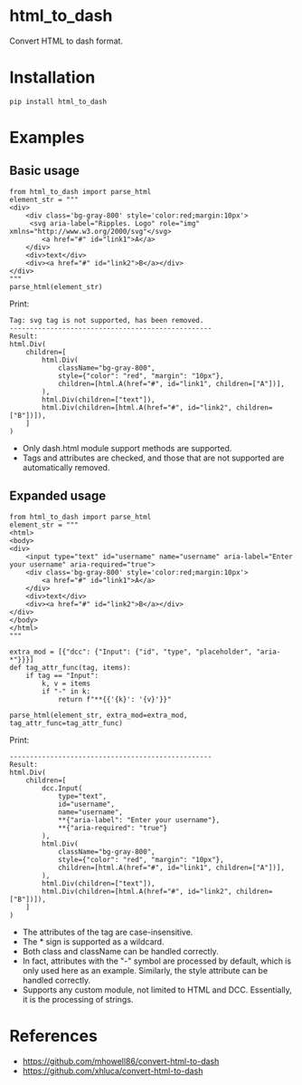 # html_to_dash
Convert HTML to dash format.

# Installation
`pip install html_to_dash`

# Examples
## Basic usage
```
from html_to_dash import parse_html
element_str = """
<div>
    <div class='bg-gray-800' style='color:red;margin:10px'>
     <svg aria-label="Ripples. Logo" role="img" xmlns="http://www.w3.org/2000/svg"</svg>
        <a href="#" id="link1">A</a>
    </div>
    <div>text</div>
    <div><a href="#" id="link2">B</a></div>
</div>
"""
parse_html(element_str)
```
Print:
```
Tag: svg tag is not supported, has been removed.
--------------------------------------------------
Result:
html.Div(
    children=[
        html.Div(
            className="bg-gray-800",
            style={"color": "red", "margin": "10px"},
            children=[html.A(href="#", id="link1", children=["A"])],
        ),
        html.Div(children=["text"]),
        html.Div(children=[html.A(href="#", id="link2", children=["B"])]),
    ]
)
```
- Only dash.html module support methods are supported.
- Tags and attributes are checked, and those that are not supported are automatically removed.

## Expanded usage
```
from html_to_dash import parse_html
element_str = """
<html>
<body>
<div>
    <input type="text" id="username" name="username" aria-label="Enter your username" aria-required="true">
    <div class='bg-gray-800' style='color:red;margin:10px'>
        <a href="#" id="link1">A</a>
    </div>
    <div>text</div>
    <div><a href="#" id="link2">B</a></div>
</div>
</body>
</html>
"""

extra_mod = [{"dcc": {"Input": {"id", "type", "placeholder", "aria-*"}}}]
def tag_attr_func(tag, items):
    if tag == "Input":
        k, v = items
        if "-" in k:
            return f"**{{'{k}': '{v}'}}"

parse_html(element_str, extra_mod=extra_mod, tag_attr_func=tag_attr_func)
```
Print:
```
--------------------------------------------------
Result:
html.Div(
    children=[
        dcc.Input(
            type="text",
            id="username",
            name="username",
            **{"aria-label": "Enter your username"},
            **{"aria-required": "true"}
        ),
        html.Div(
            className="bg-gray-800",
            style={"color": "red", "margin": "10px"},
            children=[html.A(href="#", id="link1", children=["A"])],
        ),
        html.Div(children=["text"]),
        html.Div(children=[html.A(href="#", id="link2", children=["B"])]),
    ]
)
```
- The attributes of the tag are case-insensitive.
- The * sign is supported as a wildcard.
- Both class and className can be handled correctly.
- In fact, attributes with the "-" symbol are processed by default, which is only used here as an example. Similarly, the style attribute can be handled correctly.
- Supports any custom module, not limited to HTML and DCC. Essentially, it is the processing of strings.

# References
- https://github.com/mhowell86/convert-html-to-dash
- https://github.com/xhluca/convert-html-to-dash
